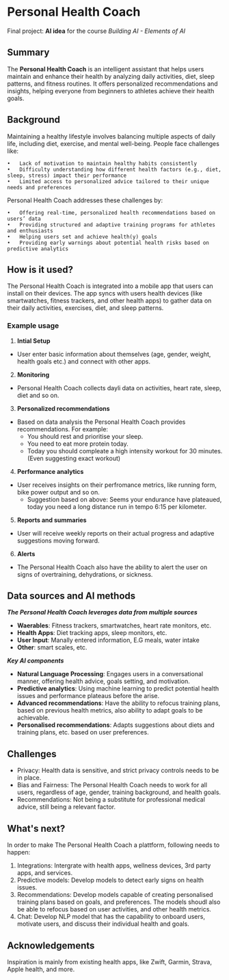 # Personal Health Coach
Final project: <b>AI idea</b> for the course <i>Building AI - Elements of AI</i>

## Summary 

The <b>Personal Health Coach</b> is an intelligent assistant that helps users maintain and enhance their health by analyzing daily activities, diet, sleep patterns, and fitness routines. It offers personalized recommendations and insights, helping everyone from beginners to athletes achieve their health goals.

## Background
Maintaining a healthy lifestyle involves balancing multiple aspects of daily life, including diet, exercise, and mental well-being. People face challenges like:

	•	Lack of motivation to maintain healthy habits consistently
	•	Difficulty understanding how different health factors (e.g., diet, sleep, stress) impact their performance
	•	Limited access to personalized advice tailored to their unique needs and preferences

Personal Health Coach addresses these challenges by:

	•	Offering real-time, personalized health recommendations based on users’ data
	•	Providing structured and adaptive training programs for athletes and enthusiasts
	•	Helping users set and achieve health(y) goals
	•	Providing early warnings about potential health risks based on predictive analytics

 ## How is it used?
The Personal Health Coach is integrated into a mobile app that users can install on their devices. The app syncs with users health devices (like smartwatches, fitness trackers, and other health apps) to gather data on their daily activities, exercises, diet, and sleep patterns.

### Example usage
1. <b>Intial Setup</b>
  * User enter basic information about themselves (age, gender, weight, health goals etc.) and connect with other apps.
2. <b>Monitoring</b>
  * Personal Health Coach collects dayli data on activities, heart rate, sleep, diet and so on.
3. <b>Personalized recommendations</b>
  * Based on data analysis the Personal Health Coach provides recommendations. For example:
    * You should rest and prioritise your sleep.
    * You need to eat more protein today.
    * Today you should compleate a high intensity workout for 30 minutes. (Even suggesting exact workout)
4. <b>Performance analytics</b>
  * User receives insights on their perfromance metrics, like running form, bike power output and so on.
    * Suggestion based on above: Seems your endurance have plateaued, today you need a long distance run in tempo 6:15 per kilometer.
5. <b>Reports and summaries</b>
  * User will receive weekly reports on their actual progress and adaptive suggestions moving forward.
6. <b>Alerts</b>
  * The Personal Health Coach also have the ability to alert the user on signs of overtraining, dehydrations, or sickness.

## Data sources and AI methods
<b><i>The Personal Health Coach leverages data from multiple sources</i></b>
* <b>Waerables</b>: Fitness trackers, smartwatches, heart rate monitors, etc.
* <b>Health Apps</b>: Diet tracking apps, sleep monitors, etc.
* <b>User Input</b>: Manally entered information, E.G meals, water intake
* <b>Other</b>: smart scales, etc.

<b><i>Key AI components</i></b>
* <b>Natural Language Processing</b>: Engages users in a conversational manner, offering health advice, goals setting, and motivation.
* <b>Predictive analytics</b>: Using machine learning to predict potential health issues and performance plateaus before the arise.
* <b>Advanced recommendations</b>: Have the ability to refocus training plans, based on previous health metrics, also ability to adapt goals to be achievable.
* <b>Personalised recommendations</b>: Adapts suggestions about diets and training plans, etc. based on user preferences.

## Challenges
* Privacy: Health data is sensitive, and strict privacy controls needs to be in place.
* Bias and Fairness: The Personal Health Coach needs to work for all users, regardless of age, gender, training background, and health goals.
* Recommendations: Not being a substitute for professional medical advice, still being a relevant factor.

## What's next?
In order to make The Personal Health Coach a plattform, following needs to happen:
1. Integrations: Intergrate with health apps, wellness devices, 3rd party apps, and services.
2. Predictive models: Develop models to detect early signs on health issues.
3. Recommendations: Develop models capable of creating personalised training plans based on goals, and preferences. The models shoudl also be able to refocus based on user activities, and other health metrics.
4. Chat: Develop NLP model that has the capability to onboard users, motivate users, and discuss their individual health and goals.

## Acknowledgements
Inspiration is mainly from existing health apps, like Zwift, Garmin, Strava, Apple health, and more.
